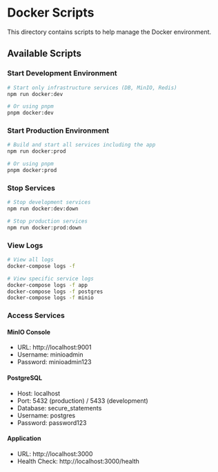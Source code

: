 # Docker Scripts

This directory contains scripts to help manage the Docker environment.

## Available Scripts

### Start Development Environment
```bash
# Start only infrastructure services (DB, MinIO, Redis)
npm run docker:dev

# Or using pnpm
pnpm docker:dev
```

### Start Production Environment
```bash
# Build and start all services including the app
npm run docker:prod

# Or using pnpm
pnpm docker:prod
```

### Stop Services
```bash
# Stop development services
npm run docker:dev:down

# Stop production services
npm run docker:prod:down
```

### View Logs
```bash
# View all logs
docker-compose logs -f

# View specific service logs
docker-compose logs -f app
docker-compose logs -f postgres
docker-compose logs -f minio
```

### Access Services

#### MinIO Console
- URL: http://localhost:9001
- Username: minioadmin
- Password: minioadmin123

#### PostgreSQL
- Host: localhost
- Port: 5432 (production) / 5433 (development)
- Database: secure_statements
- Username: postgres
- Password: password123

#### Application
- URL: http://localhost:3000
- Health Check: http://localhost:3000/health